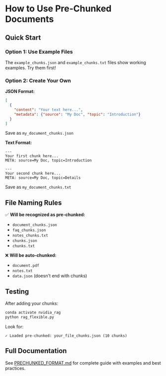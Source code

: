 # How to Use Pre-Chunked Documents

## Quick Start

### Option 1: Use Example Files
The `example_chunks.json` and `example_chunks.txt` files show working examples. Try them first!

### Option 2: Create Your Own

**JSON Format:**
```json
[
  {
    "content": "Your text here...",
    "metadata": {"source": "My Doc", "topic": "Introduction"}
  }
]
```
Save as `my_document_chunks.json`

**Text Format:**
```
---
Your first chunk here...
META: source=My Doc, topic=Introduction

---
Your second chunk here...
META: source=My Doc, topic=Details
```
Save as `my_document_chunks.txt`

## File Naming Rules

✅ **Will be recognized as pre-chunked:**
- `document_chunks.json`
- `faq_chunks.json`
- `notes_chunks.txt`
- `chunks.json`
- `chunks.txt`

❌ **Will be auto-chunked:**
- `document.pdf`
- `notes.txt`
- `data.json` (doesn't end with chunks)

## Testing

After adding your chunks:
```bash
conda activate nvidia_rag
python rag_flexible.py
```

Look for:
```
✓ Loaded pre-chunked: your_file_chunks.json (10 chunks)
```

## Full Documentation

See [PRECHUNKED_FORMAT.md](../PRECHUNKED_FORMAT.md) for complete guide with examples and best practices.
